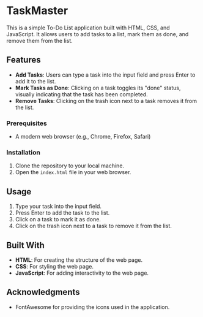 # TaskMaster

This is a simple To-Do List application built with HTML, CSS, and JavaScript. It allows users to add tasks to a list, mark them as done, and remove them from the list.

## Features

- **Add Tasks**: Users can type a task into the input field and press Enter to add it to the list.
- **Mark Tasks as Done**: Clicking on a task toggles its "done" status, visually indicating that the task has been completed.
- **Remove Tasks**: Clicking on the trash icon next to a task removes it from the list.

### Prerequisites

- A modern web browser (e.g., Chrome, Firefox, Safari)

### Installation

1. Clone the repository to your local machine.
2. Open the `index.html` file in your web browser.

## Usage

1. Type your task into the input field.
2. Press Enter to add the task to the list.
3. Click on a task to mark it as done.
4. Click on the trash icon next to a task to remove it from the list.

## Built With

- **HTML**: For creating the structure of the web page.
- **CSS**: For styling the web page.
- **JavaScript**: For adding interactivity to the web page.

## Acknowledgments

- FontAwesome for providing the icons used in the application.
